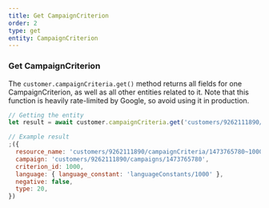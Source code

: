 ```yaml
---
title: Get CampaignCriterion
order: 2
type: get
entity: CampaignCriterion
---
```


### Get CampaignCriterion

The `customer.campaignCriteria.get()` method returns all fields for one CampaignCriterion, as well as all other entities related to it. Note that this function is heavily rate-limited by Google, so avoid using it in production.

```javascript
// Getting the entity
let result = await customer.campaignCriteria.get('customers/9262111890/campaignCriteria/1473765780~1000')
```

```javascript
// Example result
;({
  resource_name: 'customers/9262111890/campaignCriteria/1473765780~1000',
  campaign: 'customers/9262111890/campaigns/1473765780',
  criterion_id: 1000,
  language: { language_constant: 'languageConstants/1000' },
  negative: false,
  type: 20,
})
```
